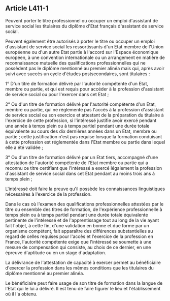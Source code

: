 ## Article L411-1

Peuvent porter le titre professionnel ou occuper un emploi d'assistant de service social les titulaires du
diplôme d'Etat français d'assistant de service social.

Peuvent également être autorisés à porter le titre ou occuper un emploi d'assistant de service social les
ressortissants d'un Etat membre de l'Union européenne ou d'un autre Etat partie à l'accord sur l'Espace
économique européen, à une convention internationale ou un arrangement en matière de reconnaissance
mutuelle des qualifications professionnelles qui ne possèdent pas le diplôme mentionné au premier alinéa
mais qui, après avoir suivi avec succès un cycle d'études postsecondaires, sont titulaires :

1° D'un titre de formation délivré par l'autorité compétente d'un Etat, membre ou partie, et qui est requis pour
accéder à la profession d'assistant de service social ou pour l'exercer dans cet Etat ;

2° Ou d'un titre de formation délivré par l'autorité compétente d'un Etat, membre ou partie, qui ne réglemente
pas l'accès à la profession d'assistant de service social ou son exercice et attestant de la préparation du
titulaire à l'exercice de cette profession, si l'intéressé justifie avoir exercé pendant une année à temps plein
ou à temps partiel pendant une durée totale équivalente au cours des dix dernières années dans un Etat,
membre ou partie ; cette justification n'est pas requise lorsque la formation conduisant à cette profession est
réglementée dans l'Etat membre ou partie dans lequel elle a été validée ;

3° Ou d'un titre de formation délivré par un Etat tiers, accompagné d'une attestation de l'autorité compétente
de l'Etat membre ou partie qui a reconnu ce titre certifiant que l'intéressé a exercé légalement la profession
d'assistant de service social dans cet Etat pendant au moins trois ans à temps plein ;

L'intéressé doit faire la preuve qu'il possède les connaissances linguistiques nécessaires à l'exercice de la
profession.

Dans le cas où l'examen des qualifications professionnelles attestées par le titre ou ensemble des titres
de formation, de l'expérience professionnelle à temps plein ou à temps partiel pendant une durée totale
équivalente pertinente de l'intéressé et de l'apprentissage tout au long de la vie ayant fait l'objet, à cette
fin, d'une validation en bonne et due forme par un organisme compétent, fait apparaître des différences
substantielles au regard de celles requises pour l'accès et l'exercice de la profession en France, l'autorité
compétente exige que l'intéressé se soumette à une mesure de compensation qui consiste, au choix de ce
dernier, en une épreuve d'aptitude ou en un stage d'adaptation.

La délivrance de l'attestation de capacité à exercer permet au bénéficiaire d'exercer la profession dans les
mêmes conditions que les titulaires du diplôme mentionné au premier alinéa.


Le bénéficiaire peut faire usage de son titre de formation dans la langue de l'Etat qui le lui a délivré. Il est
tenu de faire figurer le lieu et l'établissement où il l'a obtenu.

